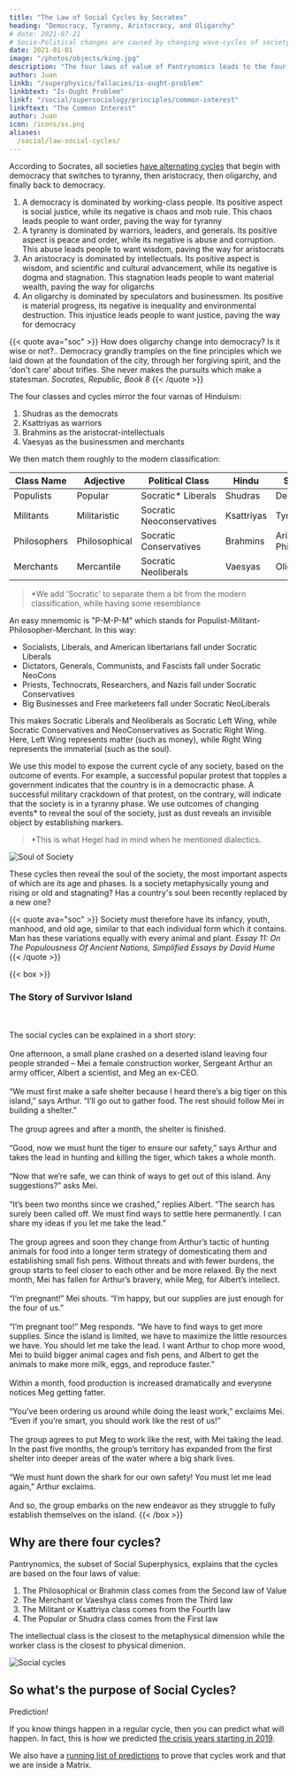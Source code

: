 ```yaml
---
title: "The Law of Social Cycles by Socrates"
heading: "Democracy, Tyranny, Aristocracy, and Oligarchy"
# date: 2021-07-21
# Socio-Political changes are caused by changing wave-cycles of society
date: 2021-01-01
image: "/photos/objects/king.jpg"
description: "The four laws of value of Pantrynomics leads to the four classes of Workers, Warriors, Intellectuals, and Merchants"
author: Juan
linkb: "/superphysics/fallacies/is-ought-problem"
linkbtext: "Is-Ought Problem"
linkf: "/social/supersociology/principles/common-interest"
linkftext: "The Common Interest"
author: Juan
icon: /icons/ss.png
aliases:
  /social/law-social-cycles/
---
```



According to Socrates, all societies [have alternating cycles](/research/socrates/simple-republic/book-8/chapter-1) that begin with democracy that switches to tyranny, then aristocracy, then oligarchy, and finally back to democracy.

1. A democracy is dominated by working-class people. Its positive aspect is social justice, while its negative is chaos and mob rule. This chaos leads people to want order, paving the way for tyranny
2. A tyranny is dominated by warriors, leaders, and generals. Its positive aspect is peace and order, while its negative is abuse and corruption. This abuse leads people to want wisdom, paving the way for aristocrats
3. An aristocracy is dominated by intellectuals. Its positive aspect is wisdom, and scientific and cultural advancement, while its negative is dogma and stagnation. This stagnation leads people to want material wealth, paving the way for oligarchs
4. An oligarchy is dominated by speculators and businessmen. Its positive is material progress, its negative is inequality and environmental destruction. This injustice leads people to want justice, paving the way for democracy


{{< quote ava="soc" >}}
How does oligarchy change into democracy? Is it wise or not?.. Democracy grandly tramples on the fine principles which we laid down at the foundation of the city, through her forgiving spirit, and the 'don't care' about trifles. She never makes the pursuits which make a statesman.
<cite>Socrates, Republic, Book 8</cite>
{{< /quote >}}


The four classes and cycles mirror the four varnas of Hinduism:

1. Shudras as the democrats
2. Ksattriyas as warriors
3. Brahmins as the aristocrat-intellectuals
4. Vaesyas as the businessmen and merchants

We then match them roughly to the modern classification:

Class Name | Adjective | Political Class | Hindu | Socrates
--- | --- | --- | --- | ---
Populists | Popular | Socratic* Liberals | Shudras | Democrats
Militants | Militaristic | Socratic Neoconservatives | Ksattriyas | Tyrants
Philosophers | Philosophical | Socratic Conservatives | Brahmins | Aristocrat-Philosophers
Merchants | Mercantile | Socratic Neoliberals | Vaesyas | Oligarchs


> *We add 'Socratic' to separate them a bit from the modern classification, while having some resemblance 


An easy mnemomic is "P-M-P-M" which stands for Populist-Militant-Philosopher-Merchant. In this way:

- Socialists, Liberals, and American libertarians fall under Socratic Liberals
- Dictators, Generals, Communists, and Fascists fall under Socratic NeoCons
- Priests, Technocrats, Researchers, and Nazis fall under Socratic Conservatives
- Big Businesses and Free marketeers fall under Socratic NeoLiberals

This makes Socratic Liberals and Neoliberals as Socratic Left Wing, while Socratic Conservatives and NeoConservatives as Socratic Right Wing. Here, Left Wing represents matter (such as money), while Right Wing represents the immaterial (such as the soul). 

We use this model to expose the current cycle of any society, based on the outcome of events. For example, a successful popular protest that topples a government indicates that the country is in a democractic phase. A successful military crackdown of that protest, on the contrary, will indicate that the society is in a tyranny phase. We use outcomes of changing events* to reveal the soul of the society, just as dust reveals an invisible object by establishing markers. 

> *This is what Hegel had in mind when he mentioned dialectics. 


![Soul of Society](https://sorasystem.sirv.com/graphics/soulsociety.png)


These cycles then reveal the soul of the society, the most important aspects of which are its age and phases. Is a society metaphysically young and rising or old and stagnating? Has a country's soul been recently replaced by a new one? 

{{< quote ava="soc" >}}
Society must therefore have its infancy, youth, manhood, and old age, similar to that each individual form which it contains. Man has these variations equally with every animal and plant.
<cite>Essay 11: On The Populousness Of Ancient Nations, Simplified Essays by David Hume</cite>
{{< /quote >}}


<!-- 
In The Republic, Socrates describes the four cycles of society  


Political changes, from conservative & authoritarian, to liberal & democratic, and vice-versa, are manifestations of the changing stages in the lifespan of a society-organism, which itself is a metaphysical wave, just a soul is a wave manifesting physically as a 'lifetime' of a human, plant, or animal -- all made up of particles.  The predictions on social changes falls under our proposed field of Supersociology which finds the patterns of these waves, in the same way that prophets and oracles have done, but using data science instead of intuition. This is what ISAIAH will do. 
 -->


{{< box >}}
<h3>The Story of Survivor Island</h3><br><br>
The social cycles can be explained in a short story:<br><br>One afternoon, a small plane crashed on a deserted island leaving four people stranded – Mei a female construction worker, Sergeant Arthur an army officer, Albert a scientist, and Meg an ex-CEO.<br><br>“We must first make a safe shelter because I heard there’s a big tiger on this island,” says Arthur. “I’ll go out to gather food. The rest should follow Mei in building a shelter.”<br><br>The group agrees and after a month, the shelter is finished.<br><br>“Good, now we must hunt the tiger to ensure our safety,” says Arthur and takes the lead in hunting and killing the tiger, which takes a whole month.<br><br>“Now that we’re safe, we can think of ways to get out of this island. Any suggestions?” asks Mei.<br><br>“It’s been two months since we crashed,” replies Albert. “The search has surely been called off. We must find ways to settle here permanently. I can share my ideas if you let me take the lead.”<br><br>The group agrees and soon they change from Arthur’s tactic of hunting animals for food into a longer term strategy of domesticating them and establishing small fish pens. Without threats and with fewer burdens, the group starts to feel closer to each other and be more relaxed. By the next month, Mei has fallen for Arthur’s bravery, while Meg, for Albert’s intellect.<br><br>“I’m pregnant!” Mei shouts. “I’m happy, but our supplies are just enough for the four of us.”<br><br>“I’m pregnant too!” Meg responds. “We have to find ways to get more supplies. Since the island is limited, we have to maximize the little resources we have. You should let me take the lead. I want Arthur to chop more wood, Mei to build bigger animal cages and fish pens, and Albert to get the animals to make more milk, eggs, and reproduce faster.”<br><br>Within a month, food production is increased dramatically and everyone notices Meg getting fatter.<br><br>“You’ve been ordering us around while doing the least work,” exclaims Mei. “Even if you’re smart, you should work like the rest of us!”<br><br>The group agrees to put Meg to work like the rest, with Mei taking the lead. In the past five months, the group’s territory has expanded from the first shelter into deeper areas of the water where a big shark lives.<br><br>“We must hunt down the shark for our own safety! You must let me lead again,” Arthur exclaims.<br><br>And so, the group embarks on the new endeavor as they struggle to fully establish themselves on the island.
{{< /box >}}


## Why are there four cycles?

Pantrynomics, the subset of Social Superphysics, explains that the cycles are based on the four laws of value:

1. The Philosophical or Brahmin class comes from the Second law of Value
2. The Merchant or Vaeshya class comes from the Third law
3. The Militant or Ksattriya class comes from the Fourth law
4. The Popular or Shudra class comes from the First law

The intellectual class is the closest to the metaphysical dimension while the worker class is the closest to physical dimenion. 

![Social cycles](/graphics/social/4.png)


## So what's the purpose of Social Cycles?

Prediction!

If you know things happen in a regular cycle, then you can predict what will happen. In fact, this is how we predicted [the crisis years starting in 2019](/social/precrisis-years).

We also have a [running list of predictions](/social/cycles/predictions/) to prove that cycles work and that we are inside a Matrix.


